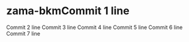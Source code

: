 # zama-bkmCommit 1 line
Commit 2 line
Commit 3 line
Commit 4 line
Commit 5 line
Commit 6 line
Commit 7 line
